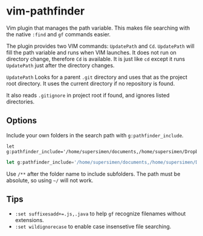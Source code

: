 # vim-pathfinder

Vim plugin that manages the path variable. This makes file searching with the native `:find` and `gf` commands easier.

The plugin provides two VIM commands: `UpdatePath` and `Cd`. `UpdatePath` will fill the path variable and runs when VIM launches. It does not run on directory change, therefore `Cd` is available. It is just like `cd` except it runs `UpdatePath` just after the directory changes.

`UpdatePath` Looks for a parent `.git` directory and uses that as the project root directory. It uses the current directory if no repository is found.

It also reads `.gitignore` in project root if found, and ignores listed directories.


## Options

Include your own folders in the search path with `g:pathfinder_include`.

```shell
let g:pathfinder_include='/home/supersimen/documents,/home/supersimen/Dropbox/**'
```

```javascript
let g:pathfinder_include='/home/supersimen/documents,/home/supersimen/Dropbox/**'
```

Use `/**` after the folder name to include subfolders. The path must be absolute, so using `~/` will not work.


## Tips

* `:set suffixesadd+=.js,.java` to help `gf` recognize filenames without extensions.
* `:set wildignorecase` to enable case insensetive file searching.
